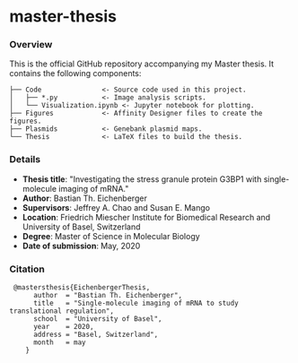# master-thesis

### Overview

This is the official GitHub repository accompanying my Master thesis. It contains the following components:

```
├── Code               <- Source code used in this project.
│   ├── *.py           <- Image analysis scripts.
│   └── Visualization.ipynb <- Jupyter notebook for plotting.
├── Figures            <- Affinity Designer files to create the figures.
├── Plasmids           <- Genebank plasmid maps.
└── Thesis             <- LaTeX files to build the thesis.
```



### Details

* **Thesis title**: "Investigating the stress granule protein G3BP1 with single-molecule imaging of mRNA."
* **Author**: Bastian Th. Eichenberger
* **Supervisors**: Jeffrey A. Chao and Susan E. Mango
* **Location**: Friedrich Miescher Institute for Biomedical Research and University of Basel, Switzerland
* **Degree**: Master of Science in Molecular Biology
* **Date of submission**: May, 2020



### Citation

```
 @mastersthesis{EichenbergerThesis,
      author  = "Bastian Th. Eichenberger",
      title   = "Single-molecule imaging of mRNA to study translational regulation",
      school  = "University of Basel",
      year    = 2020,
      address = "Basel, Switzerland",
      month   = may
    }
```
